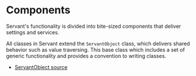 
# Components

Servant's functionality is divided into bite-sized components that deliver settings and services.

All classes in Servant extend the `ServantObject` class, which delivers shared behavior such as value traversing. This base class which includes a set of generic functionality and provides a convention to writing classes.

- [ServantObject source](https://bitbucket.org/Eiskis/servant/src/tip/backend/core/classes/ServantObject.php)
